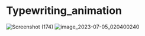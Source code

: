# Typewriting_animation
![Screenshot (174)](https://github.com/PratikPradha/Typewriting_animation/assets/134738124/c079ce72-9b6c-4855-bb53-073da5bcad74)
![image_2023-07-05_020400240](https://github.com/PratikPradha/Typewriting_animation/assets/134738124/5eef56ab-28ef-4c42-9c32-f0f39f549e91)
